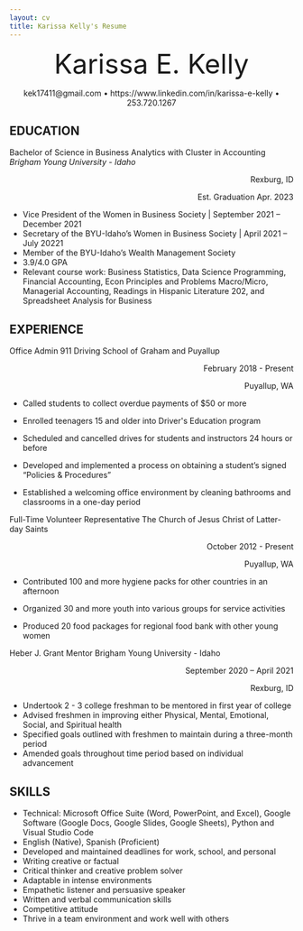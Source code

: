 ```yaml
---
layout: cv
title: Karissa Kelly's Resume
---
```

<p align="center">
 <font size="9"> Karissa E. Kelly
 </font>
</p>

<p align="center">
kek17411@gmail.com • https://www.linkedin.com/in/karissa-e-kelly • 253.720.1267
</p>
 
## EDUCATION
Bachelor of Science in Business Analytics with Cluster in Accounting
_Brigham Young University - Idaho_

<p align="right">
Rexburg, ID
<p align= "right">
Est. Graduation Apr. 2023
</p>


-	Vice President of the Women in Business Society | September 2021 – December 2021
-	Secretary of the BYU-Idaho’s Women in Business Society | April 2021 – July 20221
-	Member of the BYU-Idaho’s Wealth Management Society 
-	3.9/4.0 GPA
-	Relevant course work: Business Statistics, Data Science Programming, Financial Accounting, Econ Principles and Problems Macro/Micro, Managerial Accounting, Readings in Hispanic Literature 202, and Spreadsheet Analysis for Business 

## EXPERIENCE
Office Admin
911 Driving School of Graham and Puyallup
<p align="right"> February 2018 - Present </p>
<p align="right"> Puyallup, WA </p>

-	Called students to collect overdue payments of $50 or more

-	Enrolled teenagers 15 and older into Driver's Education program

-	Scheduled and cancelled drives for students and instructors 24 hours or before

-	Developed and implemented a process on obtaining a student’s signed “Policies & Procedures”

-	Established a welcoming office environment by cleaning bathrooms and classrooms in a one-day period


Full-Time Volunteer Representative
The Church of Jesus Christ of Latter-day Saints

<p align= "right"> October 2012 - Present
<p align= "right">
Puyallup, WA
</p>

-	Contributed 100 and more hygiene packs for other countries in an afternoon

-	Organized 30 and more youth into various groups for service activities
-	Produced 20 food packages for regional food bank with other young women




Heber J. Grant Mentor
Brigham Young University - Idaho
<p align= "right">
September 2020 – April 2021
<p align= "right">
Rexburg, ID
</p>

-	Undertook 2 - 3 college freshman to be mentored in first year of college
-	Advised freshmen in improving either Physical, Mental, Emotional, Social, and Spiritual health
-	Specified goals outlined with freshmen to maintain during a three-month period
-	Amended goals throughout time period based on individual advancement

## SKILLS
-	Technical: Microsoft Office Suite (Word, PowerPoint, and Excel), Google Software (Google Docs, Google Slides, Google Sheets), Python and Visual Studio Code
-	English (Native), Spanish (Proficient)
-	Developed and maintained deadlines for work, school, and personal
-	Writing creative or factual
-	Critical thinker and creative problem solver
-	Adaptable in intense environments
-	Empathetic listener and persuasive speaker
-	Written and verbal communication skills
-	Competitive attitude
-	Thrive in a team environment and work well with others
